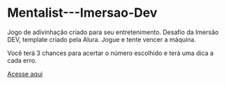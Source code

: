 # Mentalist---Imersao-Dev
Jogo de adivinhação criado para seu entretenimento. Desafio da Imersão DEV, template criado pela Alura. Jogue e tente vencer a máquina.

Você terá 3 chances para acertar o número escolhido e terá uma dica a cada erro.

[Acesse aqui](https://gusrot.github.io/Mentalist---Imersao-Dev/)
